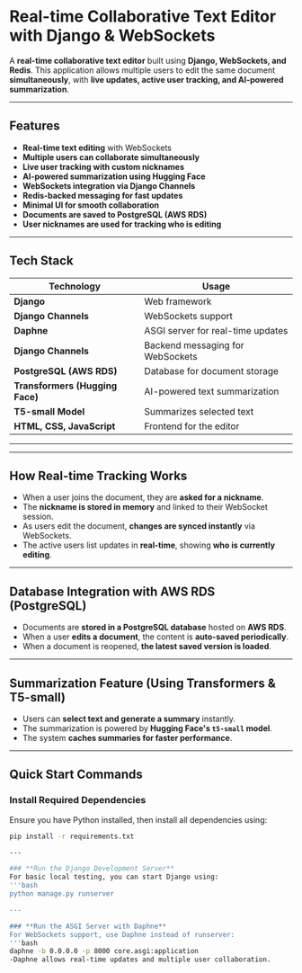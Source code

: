 #  Real-time Collaborative Text Editor with Django & WebSockets

A **real-time collaborative text editor** built using **Django, WebSockets, and Redis**. This application allows multiple users to edit the same document **simultaneously**, with **live updates, active user tracking, and AI-powered summarization**.

---

##  Features
- **Real-time text editing** with WebSockets
- **Multiple users can collaborate simultaneously**
- **Live user tracking with custom nicknames**
- **AI-powered summarization using Hugging Face**
- **WebSockets integration via Django Channels**
- **Redis-backed messaging for fast updates**
- **Minimal UI for smooth collaboration**
- **Documents are saved to PostgreSQL (AWS RDS)**
- **User nicknames are used for tracking who is editing**

---

## Tech Stack
| Technology | Usage |
|------------|------------------------|
| **Django** | Web framework |
| **Django Channels** | WebSockets support |
| **Daphne** | ASGI server for real-time updates |
| **Django Channels** | Backend messaging for WebSockets |
| **PostgreSQL (AWS RDS)** | Database for document storage |
| **Transformers (Hugging Face)** | AI-powered text summarization |
| **T5-small Model** | Summarizes selected text |
| **HTML, CSS, JavaScript** | Frontend for the editor |

---

---

## How Real-time Tracking Works
- When a user joins the document, they are **asked for a nickname**.
- The **nickname is stored in memory** and linked to their WebSocket session.
- As users edit the document, **changes are synced instantly** via WebSockets.
- The active users list updates in **real-time**, showing **who is currently editing**.

---

## Database Integration with AWS RDS (PostgreSQL)
- Documents are **stored in a PostgreSQL database** hosted on **AWS RDS**.
- When a user **edits a document**, the content is **auto-saved periodically**.
- When a document is reopened, **the latest saved version is loaded**.

---

## Summarization Feature (Using Transformers & T5-small)
- Users can **select text and generate a summary** instantly.
- The summarization is powered by **Hugging Face's `t5-small` model**.
- The system **caches summaries for faster performance**.

---

## Quick Start Commands

### **Install Required Dependencies**
Ensure you have Python installed, then install all dependencies using:
```bash
pip install -r requirements.txt

---

### **Run the Django Development Server**
For basic local testing, you can start Django using:
'''bash
python manage.py runserver

---

### **Run the ASGI Server with Daphne**
For WebSockets support, use Daphne instead of runserver:
'''bash
daphne -b 0.0.0.0 -p 8000 core.asgi:application
-Daphne allows real-time updates and multiple user collaboration.